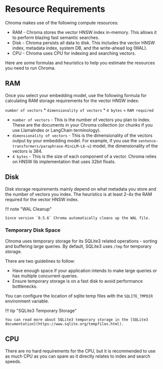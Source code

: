 # Resource Requirements

Chroma makes use of the following compute resources:

- RAM - Chroma stores the vector HNSW index in-memory. This allows it to perform blazing fast semantic searches.
- Disk - Chroma persists all data to disk. This includes the vector HNSW index, metadata index, system DB, and the
  write-ahead log (WAL).
- CPU - Chroma uses CPU for indexing and searching vectors.

Here are some formulas and heuristics to help you estimate the resources you need to run Chroma.

## RAM

Once you select your embedding model, use the following formula for calculating RAM storage requirements for the vector
HNSW index:

`number of vectors` * `dimensionality of vectors` * `4 bytes` = `RAM required`

- `number of vectors` - This is the number of vectors you plan to index. These are the documents in your Chroma
  collection (or chunks if you use LlamaIndex or LangChain terminology).
- `dimensionality of vectors` - This is the dimensionality of the vectors output by your embedding model. For example,
  if you use the `sentence-transformers/paraphrase-MiniLM-L6-v2` model, the dimensionality of the vectors is 384.
- `4 bytes` - This is the size of each component of a vector. Chroma relies on HNSW lib implementation that uses 32bit
  floats.

## Disk

Disk storage requirements mainly depend on what metadata you store and the number of vectors you index. The heuristics
is at least 2-4x the RAM required for the vector HNSW index.

!!! note "WAL Cleanup"

    Since version `0.5.6` Chroma automatically cleans up the WAL file.

### Temporary Disk Space

Chroma uses temporary storage for its SQLite3 related operations - sorting and buffering large queries. By default,
SQLite3 uses `/tmp` for temporary storage.

There are two guidelines to follow:

- Have enough space if your application intends to make large queries or has multiple concurrent queries.
- Ensure temporary storage is on a fast disk to avoid performance bottlenecks.

You can configure the location of sqlite temp files with the `SQLITE_TMPDIR` environment variable.

!!! tip "SQLite3 Temporary Storage"

    You can read more about SQLite3 temporary storage in the [SQLite3 documentation](https://www.sqlite.org/tempfiles.html).

## CPU

There are no hard requirements for the CPU, but it is recommended to use as much CPU as you can spare as it directly
relates to index and search speeds.
